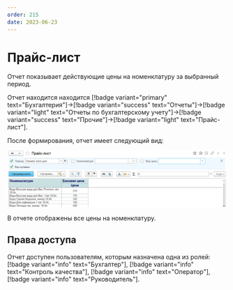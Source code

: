 ```yaml
---
order: 215
date: 2023-06-23
---
```

# Прайс-лист

Отчет показывает действующие цены на номенклатуру за выбранный период.

Отчет находится находится [!badge variant="primary" text="Бухгалтерия"]->[!badge variant="success" text="Отчеты"]->[!badge variant="light" text="Отчеты по бухгалтерскому учету"]->[!badge variant="success" text="Прочие"]->[!badge variant="light" text="Прайс-лист"].

После формирования, отчет имеет следующий вид:

![Прайс-лист](/images/Отчет_прайс_лист.jpg)

В отчете отображены все цены на номенклатуру.

## Права доступа

Отчет доступен пользователям, которым назначена одна из ролей: [!badge variant="info" text="Бухгалтер"], [!badge variant="info" text="Контроль качества"], [!badge variant="info" text="Оператор"], [!badge variant="info" text="Руководитель"].
